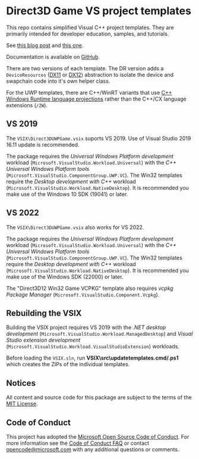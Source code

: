 # Direct3D Game VS project templates
This repo contains simplified Visual C++ project templates. They are primarily intended for developer education, samples, and tutorials.

See [this blog post](https://walbourn.github.io/direct3d-win32-game-visual-studio-template/) and [this one](https://walbourn.github.io/direct3d-game-visual-studio-templates-redux/).

Documentation is available on [GitHub](https://github.com/walbourn/directx-vs-templates/wiki).

There are two versions of each template. The DR version adds a ``DeviceResources`` ([DX11](https://github.com/Microsoft/DirectXTK/wiki/DeviceResources) or [DX12](https://github.com/Microsoft/DirectXTK12/wiki/DeviceResources)) abstraction to isolate the device and swapchain code into it's own helper class.

For the UWP templates, there are C++/WinRT variants that use [C++ Windows Runtime language projections](https://docs.microsoft.com/en-us/windows/uwp/cpp-and-winrt-apis/) rather than the C++/CX language extensions (``/ZW``).

## VS 2019

The ``VSIX\Direct3DUWPGame.vsix`` suports VS 2019. Use of Visual Studio 2019 16.11 update is recommended.

The package requires the *Universal Windows Platform development* workload (``Microsoft.VisualStudio.Workload.Universal``) with the *C++ Universal Windows Platform tools* (``Microsoft.VisualStudio.ComponentGroup.UWP.VC``). The Win32 templates require the *Desktop development with C++* workload (``Microsoft.VisualStudio.Workload.NativeDesktop``). It is recommended you make use of the Windows 10 SDK (19041) or later.

## VS 2022

The ``VSIX\Direct3DUWPGame.vsix`` also works for VS 2022.

The package requires the *Universal Windows Platform development* workload (``Microsoft.VisualStudio.Workload.Universal``) with the *C++ Universal Windows Platform tools* (``Microsoft.VisualStudio.ComponentGroup.UWP.VC``). The Win32 templates require the *Desktop development with C++* workload (``Microsoft.VisualStudio.Workload.NativeDesktop``). It is recommended you make use of the Windows SDK (22000) or later.

The "Direct3D12 Win32 Game VCPKG" template also requires *vcpkg Package Manager* (``Microsoft.VisualStudio.Component.Vcpkg``).

## Rebuilding the VSIX

Building the VSIX project requires VS 2019 with the *.NET desktop development* (``Microsoft.VisualStudio.Workload.ManagedDesktop``) and *Visual Studio extension development* (``Microsoft.VisualStudio.Workload.VisualStudioExtension``)  workloads.

Before loading the `VSIX.sln`, run **VSIX\src\updatetemplates.cmd/.ps1** which creates the ZIPs of the individual templates.

## Notices

All content and source code for this package are subject to the terms of the [MIT License](https://github.com/walbourn/directx-vs-templates/blob/main/LICENSE).

## Code of Conduct

This project has adopted the [Microsoft Open Source Code of Conduct](https://opensource.microsoft.com/codeofconduct/). For more information see the [Code of Conduct FAQ](https://opensource.microsoft.com/codeofconduct/faq/) or contact [opencode@microsoft.com](mailto:opencode@microsoft.com) with any additional questions or comments.
